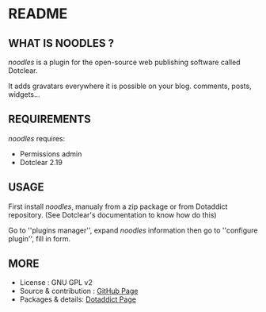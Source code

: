 # README

## WHAT IS NOODLES ?

_noodles_ is a plugin for the open-source 
web publishing software called Dotclear.

It adds gravatars everywhere it is possible on 
your blog. comments, posts, widgets...

## REQUIREMENTS

 _noodles_ requires: 

  * Permissions admin
  * Dotclear 2.19 

## USAGE

First install _noodles_, manualy from a zip package or from 
Dotaddict repository. (See Dotclear's documentation to know how do this)

Go to ''plugins manager'', expand _noodles_ information then 
go to ''configure plugin'', fill in form.

## MORE

 * License : GNU GPL v2
 * Source & contribution : [GitHub Page](https://github.com/JcDenis/noodles)
 * Packages & details:  [Dotaddict Page](https://plugins.dotaddict.org/dc2/details/noodles)